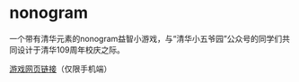 # nonogram
一个带有清华元素的nonogram益智小游戏，与“清华小五爷园”公众号的同学们共同设计于清华109周年校庆之际。

[游戏网页链接](https://rabbit-hu.github.io/nonogram/)（仅限手机端）



